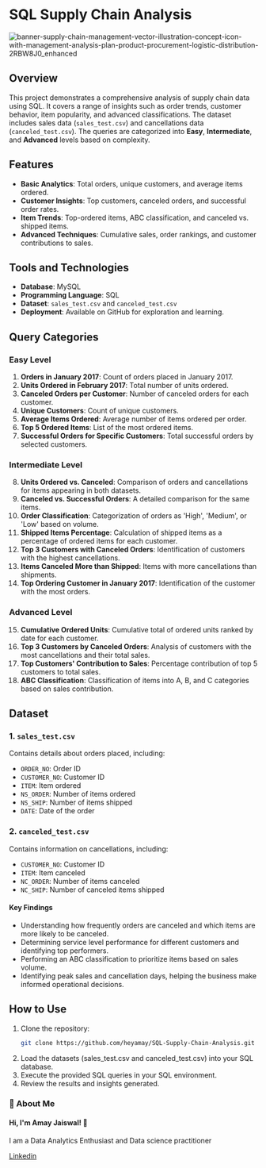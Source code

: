 # SQL Supply Chain Analysis
![banner-supply-chain-management-vector-illustration-concept-icon-with-management-analysis-plan-product-procurement-logistic-distribution-2RBW8J0_enhanced](https://github.com/user-attachments/assets/17740f6b-ecbe-4ff9-8d56-511350b47e77)

## Overview
This project demonstrates a comprehensive analysis of supply chain data using SQL. It covers a range of insights such as order trends, customer behavior, item popularity, and advanced classifications. The dataset includes sales data (`sales_test.csv`) and cancellations data (`canceled_test.csv`). The queries are categorized into **Easy**, **Intermediate**, and **Advanced** levels based on complexity.

## Features
- **Basic Analytics**: Total orders, unique customers, and average items ordered.
- **Customer Insights**: Top customers, canceled orders, and successful order rates.
- **Item Trends**: Top-ordered items, ABC classification, and canceled vs. shipped items.
- **Advanced Techniques**: Cumulative sales, order rankings, and customer contributions to sales.

## Tools and Technologies
- **Database**: MySQL
- **Programming Language**: SQL
- **Dataset**: `sales_test.csv` and `canceled_test.csv`
- **Deployment**: Available on GitHub for exploration and learning.

## Query Categories

### Easy Level
1. **Orders in January 2017**: Count of orders placed in January 2017.
2. **Units Ordered in February 2017**: Total number of units ordered.
3. **Canceled Orders per Customer**: Number of canceled orders for each customer.
4. **Unique Customers**: Count of unique customers.
5. **Average Items Ordered**: Average number of items ordered per order.
6. **Top 5 Ordered Items**: List of the most ordered items.
7. **Successful Orders for Specific Customers**: Total successful orders by selected customers.

### Intermediate Level
8. **Units Ordered vs. Canceled**: Comparison of orders and cancellations for items appearing in both datasets.
9. **Canceled vs. Successful Orders**: A detailed comparison for the same items.
10. **Order Classification**: Categorization of orders as 'High', 'Medium', or 'Low' based on volume.
11. **Shipped Items Percentage**: Calculation of shipped items as a percentage of ordered items for each customer.
12. **Top 3 Customers with Canceled Orders**: Identification of customers with the highest cancellations.
13. **Items Canceled More than Shipped**: Items with more cancellations than shipments.
14. **Top Ordering Customer in January 2017**: Identification of the customer with the most orders.

### Advanced Level
15. **Cumulative Ordered Units**: Cumulative total of ordered units ranked by date for each customer.
16. **Top 3 Customers by Canceled Orders**: Analysis of customers with the most cancellations and their total sales.
17. **Top Customers' Contribution to Sales**: Percentage contribution of top 5 customers to total sales.
18. **ABC Classification**: Classification of items into A, B, and C categories based on sales contribution.

## Dataset
### 1. `sales_test.csv`
Contains details about orders placed, including:
- `ORDER_NO`: Order ID
- `CUSTOMER_NO`: Customer ID
- `ITEM`: Item ordered
- `NS_ORDER`: Number of items ordered
- `NS_SHIP`: Number of items shipped
- `DATE`: Date of the order

### 2. `canceled_test.csv`
Contains information on cancellations, including:
- `CUSTOMER_NO`: Customer ID
- `ITEM`: Item canceled
- `NC_ORDER`: Number of items canceled
- `NC_SHIP`: Number of canceled items shipped

#### Key Findings
- Understanding how frequently orders are canceled and which items are more likely to be canceled.
- Determining service level performance for different customers and identifying top performers.
- Performing an ABC classification to prioritize items based on sales volume.
- Identifying peak sales and cancellation days, helping the business make informed operational decisions.
  
## How to Use
1. Clone the repository:
   ```bash
   git clone https://github.com/heyamay/SQL-Supply-Chain-Analysis.git
2. Load the datasets (sales_test.csv and canceled_test.csv) into your SQL database.
3. Execute the provided SQL queries in your SQL environment.
4. Review the results and insights generated.

### 🚀 About Me
#### Hi, I'm Amay Jaiswal! 👋
I am a Data Analytics Enthusiast and  Data science practitioner

[Linkedin](https://www.linkedin.com/in/heyamay/)



